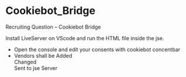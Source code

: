 # Cookiebot_Bridge
Recruiting Question – Cookiebot Bridge

Install LiveServer on VScode and run the HTML file inside the jse. 

- Open the console and edit your consents with cookiebot concentbar  
- Vendors shall be 
   Added  
   Changed  
   Sent to jse Server

 

